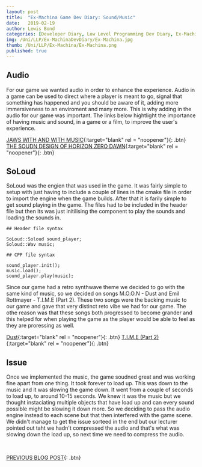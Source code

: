 ```yaml
---
layout: post
title:  "Ex-Machina Game Dev Diary: Sound/Music"
date:   2019-02-19
author: Lewis Bond
categories: [Developer Diary, Low Level Programming Dev Diary, Ex-Machina Dev Diary]
img: /Uni/LLP/Ex-MachinaDevDiary/Ex-Machina.jpg
thumb: /Uni/LLP/Ex-Machina/Ex-Machina.png
published: true
---
```

<!--more-->

## Audio

For our game we wanted audio in order to enhance the experience. Audio in a game can be used to direct where a player is meant to go, signal that something has happened and you should be aware of it, adding more immersiveness to an enviroment and many more. This is why adding in the audio for our game was important. The links below hightlight the importance of having music and sound, in a game or a film, to improve the user's experience. 

[JAWS WITH AND WITH MUSIC](https://youtu.be/-fnq1s-babs){:target="blank" rel = "noopener"}{: .btn}
[THE SOUDN DESIGN OF HORIZON ZERO DAWN](https://youtu.be/SIAmi88akl0){:target="blank" rel = "noopener"}{: .btn}


## SoLoud

SoLoud was the engien that was used in the game. It was fairly simple to setup with just having to include a couple of lines in the cmake file in order to import the engine when the game builds. After that it is farily simple to get sound playing in the game. The files had to be included in the header file but then its was just initilising the component to play the sounds and loading the sounds in. 

~~~
## Header file syntax 

SoLoud::Soloud sound_player;
Soloud::Wav music;

## CPP file syntax

sound_player.init();
music.load();
sound_player.play(music);
~~~

Since our game had a retro synthwave theme we decided to go with the same kind of music, so we decided on songs M.O.O.N - Dust and Emil Rottmayer - T.I.M.E (Part 2). These two songs were the backing music to our game and gave that very distinct reto vibe we had for our game. The othe reason was that these songs both progressed to become grander and this helped for when playing the game as the player would be able to feel as they are proressing as well.

[Dust](https://www.youtube.com/watch?v=phL6fDiYNJk){:target="blank" rel = "noopener"}{: .btn}
[T.I.M.E (Part 2)](https://www.youtube.com/watch?v=tZyvkPoDMqM){:target="blank" rel = "noopener"}{: .btn}


## Issue

Once we implemented the music, the game soudned great and was working fine apart from one thing. It took forever to load up. This was down to the music and it was slowing the game down. It went from a couple of seconds to load up, to around 10-15 seconds. We knew it was the music but we thought instaciating multiple objects that have load up and can every sound possible might be slowing it down more. So we deciding to pass the audio engine instead to each scene but that then interfered with the game scene. We didn't manage to get the issue sorteed in the end but our lecturer pointed out taht we hadn't compressed the audio and that's what was slowing down the load up, so next time we need to compress the audio.

<br/>

[PREVIOUS BLOG POST](https://lbondi7.github.io/developer%20diary/low%20level%20programming%20dev%20diary/ex-machina%20dev%20diary/llp-dd-ExMachina-9){: .btn}
